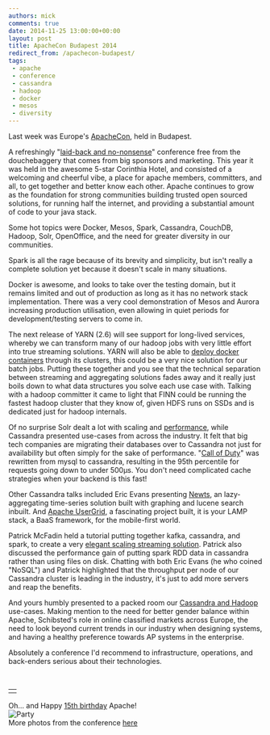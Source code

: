 ```yaml
---
authors: mick
comments: true
date: 2014-11-25 13:00:00+00:00
layout: post
title: ApacheCon Budapest 2014
redirect_from: /apachecon-budapest/
tags:
 - apache
 - conference
 - cassandra
 - hadoop
 - docker
 - mesos
 - diversity
---
```


Last week was Europe's <a href="http://drbacchus.com/apachecon-budapest-2014/">ApacheCon</a>, held in Budapest.

A refreshingly "<a href="http://iamfortress.wordpress.com/2014/11/23/a-newcomers-perspective-on-apachecon-europe-2014/" title="Shawn McKinney">laid-back and no-nonsense</a>" conference free from the douchebaggery that comes from big sponsors and marketing. This year it was held in the awesome 5-star Corinthia Hotel, and consisted of a welcoming and cheerful vibe, a place for apache members, committers, and all, to get together and better know each other. Apache continues to grow as the foundation for strong communities building trusted open sourced solutions, for running half the internet, and providing a substantial amount of code to your java stack.

Some hot topics were Docker, Mesos, Spark, Cassandra, CouchDB, Hadoop, Solr, OpenOffice, and the need for greater diversity in our communities.

Spark is all the rage because of its brevity and simplicity, but isn't really a complete solution yet  because it doesn't scale in many situations.

Docker is awesome, and looks to take over the testing domain, but it remains limited and out of production as long as it has no network stack implementation. There was a very cool demonstration of Mesos and Aurora increasing production utilisation, even allowing in quiet periods for development/testing servers to come in.

The next release of YARN (2.6) will see support for long-lived services, whereby we can transform many of our hadoop jobs with very little effort into true streaming solutions. YARN will also be able to <a href="http://blog.sequenceiq.com/blog/2014/11/20/yarn-containers-and-docker">deploy docker containers</a> through its clusters, this could be a very nice solution for our batch jobs. Putting these together and you see that the technical separation between streaming and aggregating solutions fades away and it really just boils down to what data structures you solve each use case with. Talking with a hadoop committer it came to light that FINN could be running the fastest hadoop cluster that they know of, given HDFS runs on SSDs and is dedicated just for hadoop internals.

Of no surprise Solr dealt a lot with scaling and <a href="http://events.linuxfoundation.org/sites/events/files/slides/HighPerformanceSolr.pdf">performance</a>, while Cassandra presented use-cases from across the industry. It felt that big tech companies are migrating their databases over to Cassandra not just for availability but often simply for the sake of performance. "<a href="http://www.slideshare.net/planetcassandra/cassandra-summit-2014-deploying-cassandra-for-call-of-duty">Call of Duty</a>" was rewritten from mysql to cassandra, resulting in the 95th percentile for requests going down to under 500μs. You don't need complicated cache strategies when your backend is this fast!

Other Cassandra talks included Eric Evans presenting [Newts](http://opennms.github.com/newts), an lazy-aggregating time-series solution built with graphing and lucene search inbuilt. And <a href="http://events.linuxfoundation.org/sites/events/files/slides/Intro-To-Usergrid%20-%20ApacheCon%20EU%202014.pdf">Apache UserGrid</a>, a fascinating project built, it is your LAMP stack, a BaaS framework, for the mobile-first world.

Patrick McFadin held a tutorial putting together kafka, cassandra, and spark, to create a very <a href="https://github.com/killrweather/killrweather">elegant scaling streaming solution</a>. Patrick also discussed the performance gain of putting spark RDD data in cassandra rather than using files on disk. Chatting with both Eric Evans (he who coined "NoSQL") and Patrick highlighted that the throughput per node of our Cassandra cluster is leading in the industry, it's just to add more servers and reap the benefits.

And yours humbly presented to a packed room our <a href="https://prezi.com/xgjrvkxhxkg8/apachecon-cassandra-and-hadoop-finnno/">Cassandra and Hadoop</a> use-cases. Making mention to the need for better gender balance within Apache, Schibsted's role in online classified markets across Europe, the need to look beyond current trends in our industry when designing systems, and having a healthy preference towards AP systems in the enterprise.

Absolutely a conference I'd recommend to infrastructure, operations, and back-enders serious about their technologies.

<br/>
<table><tr><td></td></tr></table>
<p class="centerify">Oh… and Happy <a href="https://blogs.apache.org/foundation/entry/the_apache_software_foundation_celebrates2">15th birthday</a> Apache!<br/><img src="http://farm8.staticflickr.com/7533/15816582111_4b19b886c5_c.jpg" alt="Party" /><br/>
More photos from the conference <a href="http://events.linuxfoundation.org/events/apachecon-europe">here</a></p>



